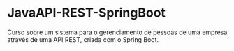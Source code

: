# JavaAPI-REST-SpringBoot
Curso sobre um sistema para o gerenciamento de pessoas de uma empresa através de uma API REST, criada com o Spring Boot.

